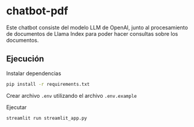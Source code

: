 # chatbot-pdf

Este chatbot consiste del modelo LLM de OpenAI, junto al procesamiento de documentos de Llama Index para poder hacer 
consultas sobre los documentos.

## Ejecución

Instalar dependencias

```bash
pip install -r requirements.txt
```

Crear archivo `.env` utilizando el archivo `.env.example`

Ejecutar

```bash
streamlit run streamlit_app.py
```